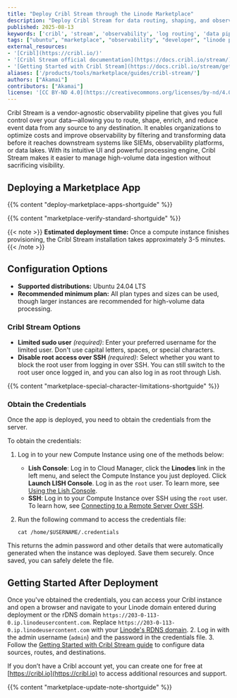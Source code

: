 ```yaml
---
title: "Deploy Cribl Stream through the Linode Marketplace"
description: "Deploy Cribl Stream for data routing, shaping, and observability pipeline management"
published: 2025-08-13
keywords: ['cribl', 'stream', 'observability', 'log routing', 'data pipeline']
tags: ["ubuntu", "marketplace", "observability", "developer", "linode platform", "cloud manager"]
external_resources:
- '[Cribl](https://cribl.io/)'
- '[Cribl Stream official documentation](https://docs.cribl.io/stream/)'
- '[Getting Started with Cribl Stream](https://docs.cribl.io/stream/getting-started/)'
aliases: ['/products/tools/marketplace/guides/cribl-stream/']
authors: ["Akamai"]
contributors: ["Akamai"]
license: '[CC BY-ND 4.0](https://creativecommons.org/licenses/by-nd/4.0)'
---
```


Cribl Stream is a vendor-agnostic observability pipeline that gives you full control over your data—allowing you to route, shape, enrich, and reduce event data from any source to any destination. It enables organizations to optimize costs and improve observability by filtering and transforming data before it reaches downstream systems like SIEMs, observability platforms, or data lakes. With its intuitive UI and powerful processing engine, Cribl Stream makes it easier to manage high-volume data ingestion without sacrificing visibility.

## Deploying a Marketplace App

{{% content "deploy-marketplace-apps-shortguide" %}}

{{% content "marketplace-verify-standard-shortguide" %}}

{{< note >}}
**Estimated deployment time:** Once a compute instance finishes provisioning, the Cribl Stream installation takes approximately 3-5 minutes.
{{< /note >}}

## Configuration Options

- **Supported distributions:** Ubuntu 24.04 LTS
- **Recommended minimum plan:** All plan types and sizes can be used, though larger instances are recommended for high-volume data processing.

### Cribl Stream Options

- **Limited sudo user** *(required)*: Enter your preferred username for the limited user. Don't use capital letters, spaces, or special characters.
- **Disable root access over SSH** *(required)*: Select whether you want to block the root user from logging in over SSH. You can still switch to the root user once logged in, and you can also log in as root through Lish.

{{% content "marketplace-special-character-limitations-shortguide" %}}

### Obtain the Credentials

Once the app is deployed, you need to obtain the credentials from the server.

To obtain the credentials:

1. Log in to your new Compute Instance using one of the methods below:

    - **Lish Console**: Log in to Cloud Manager, click the **Linodes** link in the left menu, and select the Compute Instance you just deployed. Click **Launch LISH Console**. Log in as the `root` user. To learn more, see [Using the Lish Console](/docs/products/compute/compute-instances/guides/lish/).
    - **SSH**: Log in to your Compute Instance over SSH using the `root` user. To learn how, see [Connecting to a Remote Server Over SSH](/docs/guides/connect-to-server-over-ssh/).

2. Run the following command to access the credentials file:

    ```command
    cat /home/$USERNAME/.credentials
    ```

This returns the admin password and other details that were automatically generated when the instance was deployed. Save them securely. Once saved, you can safely delete the file.

## Getting Started After Deployment

Once you've obtained the credentials, you can access your Cribl instance and open a browser and navigate to your Linode domain entered during deployment or the rDNS domain `https://203-0-113-0.ip.linodeusercontent.com`. Replace `https://203-0-113-0.ip.linodeusercontent.com` with your [Linode's RDNS domain](/docs/products/compute/compute-instances/guides/manage-ip-addresses/#viewing-ip-addresses).
2. Log in with the admin username (`admin`) and the password in the credentials file.
3. Follow the [Getting Started with Cribl Stream guide](https://docs.cribl.io/stream/getting-started/) to configure data sources, routes, and destinations.

If you don’t have a Cribl account yet, you can create one for free at [https://cribl.io](https://cribl.io) to access additional resources and support.

{{% content "marketplace-update-note-shortguide" %}}
